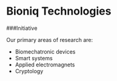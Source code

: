 # Bioniq Technologies

###Initiative

Our primary areas of research are:
- Biomechatronic devices
- Smart systems
- Applied electromagnets
- Cryptology
